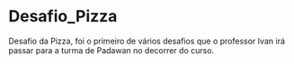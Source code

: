 # Desafio_Pizza
Desafio da Pizza, foi o primeiro de vários desafios que o professor Ivan irá passar para a turma de Padawan no decorrer do curso.
